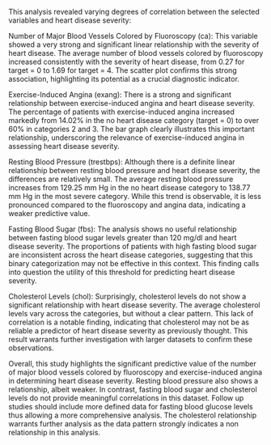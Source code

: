 This analysis revealed varying degrees of correlation between the selected variables and heart disease severity:

Number of Major Blood Vessels Colored by Fluoroscopy (ca): This variable showed a very strong and significant linear relationship with the severity of heart disease. The average number of blood vessels colored by fluoroscopy increased consistently with the severity of heart disease, from 0.27 for target = 0 to 1.69 for target = 4. The scatter plot confirms this strong association, highlighting its potential as a crucial diagnostic indicator.

Exercise-Induced Angina (exang): There is a strong and significant relationship between exercise-induced angina and heart disease severity. The percentage of patients with exercise-induced angina increased markedly from 14.02% in the no heart disease category (target = 0) to over 60% in categories 2 and 3. The bar graph clearly illustrates this important relationship, underscoring the relevance of exercise-induced angina in assessing heart disease severity.

Resting Blood Pressure (trestbps): Although there is a definite linear relationship between resting blood pressure and heart disease severity, the differences are relatively small. The average resting blood pressure increases from 129.25 mm Hg in the no heart disease category to 138.77 mm Hg in the most severe category. While this trend is observable, it is less pronounced compared to the fluoroscopy and angina data, indicating a weaker predictive value.

Fasting Blood Sugar (fbs): The analysis shows no useful relationship between fasting blood sugar levels greater than 120 mg/dl and heart disease severity. The proportions of patients with high fasting blood sugar are inconsistent across the heart disease categories, suggesting that this binary categorization may not be effective in this context. This finding calls into question the utility of this threshold for predicting heart disease severity.

Cholesterol Levels (chol): Surprisingly, cholesterol levels do not show a significant relationship with heart disease severity. The average cholesterol levels vary across the categories, but without a clear pattern. This lack of correlation is a notable finding, indicating that cholesterol may not be as reliable a predictor of heart disease severity as previously thought. This result warrants further investigation with larger datasets to confirm these observations.

Overall, this study highlights the significant predictive value of the number of major blood vessels colored by fluoroscopy and exercise-induced angina in determining heart disease severity. Resting blood pressure also shows a relationship, albeit weaker. In contrast, fasting blood sugar and cholesterol levels do not provide meaningful correlations in this dataset. Follow up studies should include more defined data for fasting blood glucose levels thus allowing a more comprehensive analysis. The cholesterol relationship warrants further analysis as the data pattern strongly indicates a non relationship in this analysis. 

